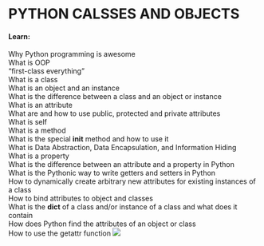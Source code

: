 # PYTHON CALSSES AND OBJECTS
#### Learn:
Why Python programming is awesome <br>
What is OOP <br>
“first-class everything” <br>
What is a class <br>
What is an object and an instance <br>
What is the difference between a class and an object or instance <br>
What is an attribute <br>
What are and how to use public, protected and private attributes <br>
What is self <br>
What is a method <br>
What is the special __init__ method and how to use it <br>
What is Data Abstraction, Data Encapsulation, and Information Hiding <br>
What is a property <br>
What is the difference between an attribute and a property in Python <br>
What is the Pythonic way to write getters and setters in Python <br>
How to dynamically create arbitrary new attributes for existing instances of a class <br>
How to bind attributes to object and classes <br>
What is the __dict__ of a class and/or instance of a class and what does it contain <br>
How does Python find the attributes of an object or class <br>
How to use the getattr function
<img src="https://www.holbertonschool.com/holberton-logo.png"/>